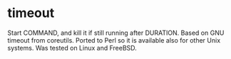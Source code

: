# timeout
Start COMMAND, and kill it if still running after DURATION. Based on GNU timeout from coreutils. Ported to Perl so it is available also for other Unix systems. Was tested on Linux and FreeBSD.
